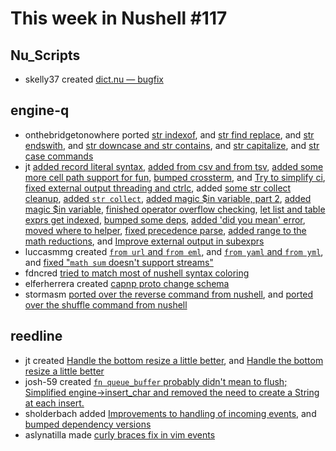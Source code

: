 # This week in Nushell #117


## Nu_Scripts

- skelly37 created [dict.nu — bugfix](https://github.com/nushell/nu_scripts/pull/105) 

## engine-q

- onthebridgetonowhere ported [str indexof](https://github.com/nushell/engine-q/pull/327), and [str find replace](https://github.com/nushell/engine-q/pull/325), and [str endswith](https://github.com/nushell/engine-q/pull/321), and [str downcase and str contains](https://github.com/nushell/engine-q/pull/319), and [str capitalize](https://github.com/nushell/engine-q/pull/317), and [str case commands](https://github.com/nushell/engine-q/pull/287) 
- jt [added record literal syntax](https://github.com/nushell/engine-q/pull/326), [added from csv and from tsv](https://github.com/nushell/engine-q/pull/320), [added some more cell path support for fun](https://github.com/nushell/engine-q/pull/316), [bumped crossterm](https://github.com/nushell/engine-q/pull/315), and [Try to simplify ci](https://github.com/nushell/engine-q/pull/314), [fixed external output threading and ctrlc](https://github.com/nushell/engine-q/pull/313), added [some str collect cleanup](https://github.com/nushell/engine-q/pull/312), [added `str collect`](https://github.com/nushell/engine-q/pull/311), [added magic $in variable, part 2](https://github.com/nushell/engine-q/pull/310), [added magic $in variable](https://github.com/nushell/engine-q/pull/309), [finished operator overflow checking](https://github.com/nushell/engine-q/pull/308), [let list and table exprs get indexed](https://github.com/nushell/engine-q/pull/307), [bumped some deps](https://github.com/nushell/engine-q/pull/306), [added 'did you mean' error](https://github.com/nushell/engine-q/pull/305), [moved where to helper](https://github.com/nushell/engine-q/pull/302), [fixed precedence parse](https://github.com/nushell/engine-q/pull/298), [added range to the math reductions](https://github.com/nushell/engine-q/pull/296), and [Improve external output in subexprs](https://github.com/nushell/engine-q/pull/294) 
- luccasmmg created [`from url` and `from eml`](https://github.com/nushell/engine-q/pull/324), and [`from yaml` and `from yml`](https://github.com/nushell/engine-q/pull/322), and [fixed "`math sum` doesn't support streams"](https://github.com/nushell/engine-q/pull/301) 
- fdncred [tried to match most of nushell syntax coloring](https://github.com/nushell/engine-q/pull/323) 
- elferherrera created [capnp proto change schema](https://github.com/nushell/engine-q/pull/304) 
- stormasm [ported over the reverse command from nushell](https://github.com/nushell/engine-q/pull/303), and [ported over the shuffle command from nushell](https://github.com/nushell/engine-q/pull/300) 

## reedline

- jt created [Handle the bottom resize a little better](https://github.com/nushell/reedline/pull/182), and [Handle the bottom resize a little better](https://github.com/nushell/reedline/pull/181) 
- josh-59 created [`fn queue_buffer` probably didn't mean to flush; Simplified engine->insert_char and removed the need to create a String at each insert.](https://github.com/nushell/reedline/pull/180) 
- sholderbach added [Improvements to handling of incoming events](https://github.com/nushell/reedline/pull/179), and [bumped dependency versions](https://github.com/nushell/reedline/pull/177) 
- aslynatilla made [curly braces fix in vim events](https://github.com/nushell/reedline/pull/173) 
